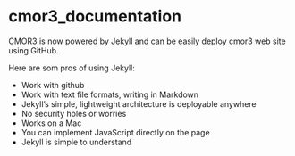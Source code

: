# cmor3_documentation

CMOR3 is now powered by Jekyll and can be easily deploy cmor3 web site using GitHub.  

Here are som pros of using Jekyll:

* Work with github
* Work with text file formats, writing in Markdown
* Jekyll’s simple, lightweight architecture is deployable anywhere
* No security holes or worries
* Works on a Mac
* You can implement JavaScript directly on the page
* Jekyll is simple to understand

